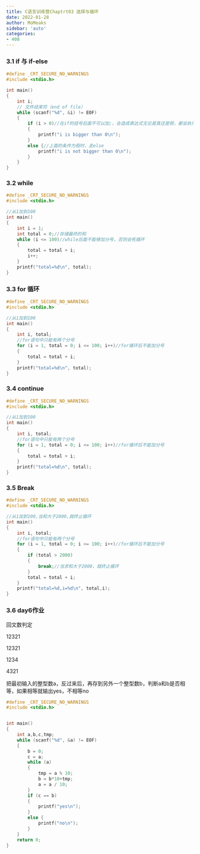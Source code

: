 ```yaml
---
title: C语言训练营Chaptrt03 选择与循环
date: 2022-01-28
author: MoMeaks
sidebar: 'auto'
categories:
- 408
---
```


### 3.1 if 与 if-else

```cpp
#define _CRT_SECURE_NO_WARNINGS
#include <stdio.h>

int main()
{
	int i;
    // 文件结束符（end of file）
	while (scanf("%d", &i) != EOF)
	{
		if (i > 0)//在if的括号后面不可以加;，会造成表达式无论是真还是假，都会执行后面的语句
		{ 
			printf("i is bigger than 0\n");
		}
		else {//上面的条件为假时，走else
			printf("i is not bigger than 0\n");
		}
	}
}
```



### 3.2 while

```cpp
#define _CRT_SECURE_NO_WARNINGS
#include <stdio.h>

//从1加到100
int main()
{
	int i = 1;
	int total = 0;//存储最终的和
	while (i <= 100)//while后面不能够加分号，否则会死循环
	{
		total = total + i;
		i++;
	}
	printf("total=%d\n", total);
}
```



### 3.3 for 循环

```cpp
#define _CRT_SECURE_NO_WARNINGS
#include <stdio.h>

//从1加到100
int main()
{
	int i, total;
	//for语句中只能有两个分号
	for (i = 1, total = 0; i <= 100; i++)//for循环后不能加分号
	{
		total = total + i;
	}
	printf("total=%d\n", total);
}
```



### 3.4 continue

```cpp
#define _CRT_SECURE_NO_WARNINGS
#include <stdio.h>

//从1加到100
int main()
{
	int i, total;
	//for语句中只能有两个分号
	for (i = 1, total = 0; i <= 100; i++)//for循环后不能加分号
	{
		total = total + i;
	}
	printf("total=%d\n", total);
}
```



### 3.5 Break

```cpp
#define _CRT_SECURE_NO_WARNINGS
#include <stdio.h>

//从1加到100,当和大于2000,就终止循环
int main()
{
	int i, total;
	//for语句中只能有两个分号
	for (i = 1, total = 0; i <= 100; i++)//for循环后不能加分号
	{
		if (total > 2000)
		{
			break;//当求和大于2000，就终止循环
		}
		total = total + i;
	}
	printf("total=%d,i=%d\n", total,i);
}
```



### 3.6 day6作业

回文数判定

12321

12321

1234

4321

把最初输入的整型数a，反过来后，再存到另外一个整型数b，判断a和b是否相等，如果相等就输出yes，不相等no

```cpp
#define _CRT_SECURE_NO_WARNINGS
#include <stdio.h>


int main()
{
	int a,b,c,tmp;
	while (scanf("%d", &a) != EOF)
	{
		b = 0;
		c = a;
		while (a)
		{
			tmp = a % 10;
			b = b*10+tmp;
			a = a / 10;
		}
		if (c == b)
		{
			printf("yes\n");
		}
		else {
			printf("no\n");
		}
	}
	return 0;
}
```


